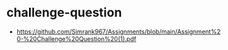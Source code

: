 # challenge-question
- https://github.com/Simrank967/Assignments/blob/main/Assignment%20-%20Challenge%20Question%20(1).pdf
